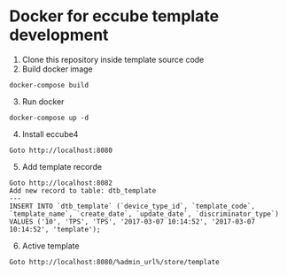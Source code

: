 # Docker for eccube template development

1. Clone this repository inside template source code
2. Build docker image
```
docker-compose build
```
3. Run docker
```
docker-compose up -d
```
4. Install eccube4
```
Goto http://localhost:8080
```
5. Add template recorde
```
Goto http://localhost:8082
Add new record to table: dtb_template
---
INSERT INTO `dtb_template` (`device_type_id`, `template_code`, `template_name`, `create_date`, `update_date`, `discriminator_type`) VALUES ('10', 'TPS', 'TPS', '2017-03-07 10:14:52', '2017-03-07 10:14:52', 'template');
```
6. Active template
```
Goto http://localhost:8080/%admin_url%/store/template
```